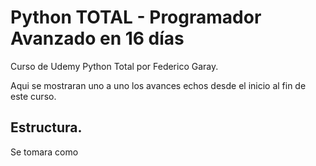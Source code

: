 # Python TOTAL - Programador Avanzado en 16 días

Curso de Udemy Python Total por Federico Garay.

Aqui se mostraran uno a uno los avances echos desde el inicio al fin de este curso.

## Estructura.

Se tomara como 